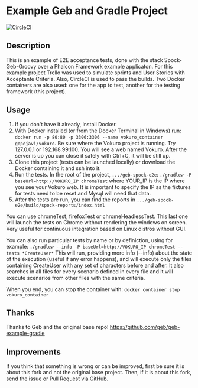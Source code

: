 # Example Geb and Gradle Project

[![CircleCI](https://circleci.com/gh/gopejavi/geb-spock-e2e.svg?style=svg)](https://circleci.com/gh/gopejavi/geb-spock-e2e)

## Description

This is an example of E2E acceptance tests, done with the stack Spock-Geb-Groovy over a Phalcon Framework example applicaton.
For this example project Trello was used to simulate sprints and User Stories with Acceptante Criteria.
Also, CircleCI is used to pass the builds. Two Docker containers are also used: one for the app to test, another for the testing framework (this project).

## Usage

1. If you don't have it already, install Docker.
2. With Docker installed (or from the Docker Terminal in Windows) run:
`docker run -p 80:80 -p 3306:3306 --name vokuro_container gopejavi/vokuro`. Be sure where the Vokuro project is running. Try 127.0.0.1 or 192.168.99.100. You will see a web named Vokuro. After the server is up you can close it safely with Ctrl+C, it will be still up.
4. Clone this project (tests can be launched locally) or download the Docker containing it and ssh into it.
5. Run the tests. In the root of the project, `.../geb-spock-e2e`: 
`./gradlew -P baseUrl=http://VOKURO_IP chromeTest` where YOUR_IP is the IP where you see your Vokuro web. It is important to specify the IP as the fixtures for tests need to be reset and Mysql will need that data.
6. After the tests are run, you can find the reports in `.../geb-spock-e2e/build/spock-reports/index.html`

You can use chromeTest, firefoxTest or chromeHeadlessTest. This last one will launch the tests on Chrome without rendering the windows on screen. Very useful for continuous integration based on Linux distros without GUI.

You can also run particular tests by name or by definiction, using for example:
`./gradlew --info -P baseUrl=http://VOKURO_IP chromeTest --tests *CreateUser*`
This will run, providing more info (--info) about the state of the execution (useful if any error happens), and will execute only the files containing CreateUser with any set of characters before and after. It also searches in all files for every scenario defined in every file and it will execute scenarios from other files with the same criteria.

When you end, you can stop the container with:
`docker container stop vokuro_container`

## Thanks

Thanks to Geb and the original base repo! https://github.com/geb/geb-example-gradle

## Improvements

If you think that something is wrong or can be improved, first be sure it is about this fork and not the original base project. Then, if it is about this fork, send the issue or Pull Request via GitHub.
